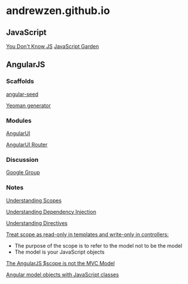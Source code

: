 # andrewzen.github.io

## JavaScript

[You Don't Know JS](https://github.com/getify/You-Dont-Know-JS)
[JavaScript Garden](https://bonsaiden.github.io/JavaScript-Garden/)

## AngularJS

### Scaffolds

[angular-seed](https://github.com/angular/angular-seed)

[Yeoman generator](https://github.com/yeoman/generator-angular)

### Modules

[AngularUI](https://angular-ui.github.io/)

[AngularUI Router](https://github.com/angular-ui/ui-router)

### Discussion

[Google Group](https://groups.google.com/forum/?hl=en#!forum/angular)

### Notes

[Understanding Scopes](https://github.com/angular/angular.js/wiki/Understanding-Scopes)

[Understanding Dependency Injection](https://github.com/angular/angular.js/wiki/Understanding-Dependency-Injection)

[Understanding Directives](https://github.com/angular/angular.js/wiki/Understanding-Directives)

[Treat scope as read-only in templates and write-only in controllers:](https://youtu.be/ZhfUv0spHCY?t=29m18s)
* The purpose of the scope is to refer to the model not to be the model
* The model is your JavaScript objects

[The AngularJS $scope is not the MVC Model](http://blogs.msmvps.com/theproblemsolver/2013/04/15/the-angularjs-scope-is-not-the-mvc-model/)

[Angular model objects with JavaScript classes](https://medium.com/opinionated-angularjs/angular-model-objects-with-javascript-classes-2e6a067c73bc#.1krod3lbe)

